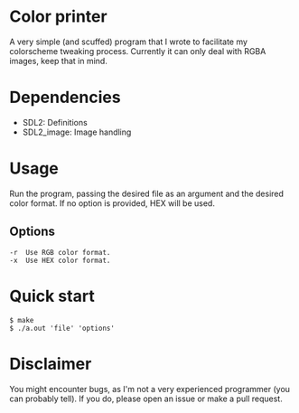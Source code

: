 # Color printer
A very simple (and scuffed) program that I wrote to facilitate my colorscheme tweaking process.
Currently it can only deal with RGBA images, keep that in mind.

# Dependencies

- SDL2: Definitions
- SDL2_image: Image handling

# Usage
Run the program, passing the desired file as an argument and the desired color format. If no option is provided, HEX will be used.

## Options
    -r  Use RGB color format.
    -x  Use HEX color format.

# Quick start
```console
$ make
$ ./a.out 'file' 'options'
```

# Disclaimer
You might encounter bugs, as I'm not a very experienced programmer (you can probably tell). If you do, please open an issue or make a pull request.
